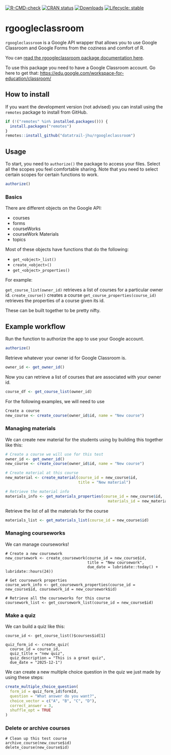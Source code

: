 <!-- badges: start -->

[![R-CMD-check](https://github.com/jhudsl/ottrpal/workflows/R-CMD-check/badge.svg)](https://github.com/jhudsl/ottrpal/actions) [![CRAN status](https://www.r-pkg.org/badges/version/ottrpal)](https://CRAN.R-project.org/package=ottrpal) [![Downloads](http://cranlogs.r-pkg.org/badges/grand-total/ottrpal)](https://cran.r-project.org/package=ottrpal) [![Lifecycle: stable](https://img.shields.io/badge/lifecycle-stable-brightgreen.svg)](https://lifecycle.r-lib.org/articles/stages.html#stable) <!-- [![GitHub release (latest by --> <!-- date)](https://img.shields.io/github/v/release/jhudsl/ottrpal?style=social)](https://github.com/jhudsl/ottrpal/releases/tag/v1.0.0) --> <!-- [![Codecov test --> <!-- coverage](https://codecov.io/gh/jhudsl/ottrpal/branch/main/graph/badge.svg)](https://codecov.io/gh/jhudsl/ottrpal?branch=main) -->

<!-- badges: end -->

<!-- README.md is generated from README.Rmd. Please edit that file -->

# rgoogleclassroom 

`rgoogleclassroom` is a Google API wrapper that allows you to use Google Classroom and Google Forms from the coziness and comfort of R. 

You can [read the rgoogleclassroom package documentation here](https://datatrail-jhu.github.io/rgoogleclassroom/docs/index.html).

To use this package you need to have a Google Classroom account. Go here to get that: https://edu.google.com/workspace-for-education/classroom/

## How to install

If you want the development version (not advised) you can install using the `remotes` package to install from GitHub. 
``` r
if (!("remotes" %in% installed.packages())) {
  install.packages("remotes")
}
remotes::install_github("datatrail-jhu/rgoogleclassroom")
```

## Usage 

To start, you need to `authorize()` the package to access your files. Select all the scopes you feel comfortable sharing. Note that you need to select certain scopes for certain functions to work. 

```r
authorize()
```

### Basics 

There are different objects on the Google API: 

- courses 
- forms 
- courseWorks 
- courseWork Materials 
- topics

Most of these objects have functions that do the following: 

- `get_<object>_list()` 
- `create_<object>()`
- `get_<object>_properties()`

For example: 

`get_course_list(owner_id)` retrieves a list of courses for a particular owner id. 
`create_course()` creates a course
`get_course_properties(course_id)` retrieves the properties of a course given its id. 

These can be built together to be pretty nifty.

## Example workflow

Run the function to authorize the app to use your Google account. 
```r
authorize() 
```

Retrieve whatever your owner id for Google Classroom is. 
```r
owner_id <- get_owner_id()
```

Now you can retrieve a list of courses that are associated with your owner id. 
```r
course_df <- get_course_list(owner_id)
```

For the following examples, we will need to use 
```r
Create a course
new_course <- create_course(owner_id$id, name = "New course")
```

### Managing materials

We can create new material for the students using by building this together like this:

```r
# Create a course we will use for this test
owner_id <- get_owner_id()
new_course <- create_course(owner_id$id, name = "New course")

# Create material at this course
new_material <- create_material(course_id = new_course$id,
                                title = "New material")

# Retrieve the material info
materials_info <- get_materials_properties(course_id = new_course$id,
                                             materials_id = new_material$id)
```

Retrieve the list of all the materials for the course
```r
materials_list <- get_materials_list(course_id = new_course$id)
```

### Managing courseworks 

We can manage courseworks!

```
# Create a new coursework
new_coursework <- create_coursework(course_id = new_course$id,
                                    title = "New coursework",
                                    due_date = lubridate::today() + lubridate::hours(24))

# Get coursework properties
course_work_info <- get_coursework_properties(course_id = new_course$id, coursework_id = new_coursework$id)

# Retrieve all the courseworks for this course
coursework_list <- get_coursework_list(course_id = new_course$id)
```

### Make a quiz 

We can build a quiz like this: 

```
course_id <- get_course_list()$courses$id[1]

quiz_form_id <- create_quiz(
  course_id = course_id, 
  quiz_title = "new quiz", 
  quiz_description = "This is a great quiz",
  due_date = "2025-12-1")
```

We can create a new multiple choice question in the quiz we just made by using these steps:  

```r
create_multiple_choice_question(
  form_id = quiz_form_id$formId,
  question = "What answer do you want?",
  choice_vector = c("A", "B", "C", "D"),
  correct_answer = 3,
  shuffle_opt = TRUE
)
```

### Delete or archive courses 

```
# Clean up this test course
archive_course(new_course$id)
delete_course(new_course$id)
```

